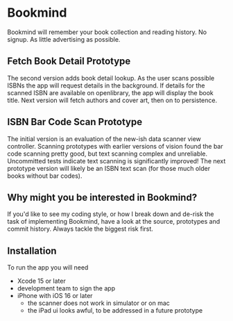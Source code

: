 # Bookmind

Bookmind will remember your book collection and reading history. No signup. As little advertising as possible.

## Fetch Book Detail Prototype

The second version adds book detail lookup. As the user scans possible ISBNs the app will request details in the background. If details for the scanned ISBN are available on openlibrary, the app will display the book title. Next version will fetch authors and cover art, then on to persistence.

## ISBN Bar Code Scan Prototype

The initial version is an evaluation of the new-ish data scanner view controller. Scanning prototypes with earlier versions of vision found the bar code scanning pretty good, but text scanning complex and unreliable. Uncommitted tests indicate text scanning is significantly improved! The next prototype version will likely be an ISBN text scan (for those much older books without bar codes).

## Why might you be interested in Bookmind?

If you'd like to see my coding style, or how I break down and de-risk the task of implementing Bookmind, have a look at the source, prototypes and commit history. Always tackle the biggest risk first. 

## Installation

To run the app you will need
- Xcode 15 or later
- development team to sign the app
- iPhone with iOS 16 or later
	- the scanner does not work in simulator or on mac
	- the iPad ui looks awful, to be addressed in a future prototype
